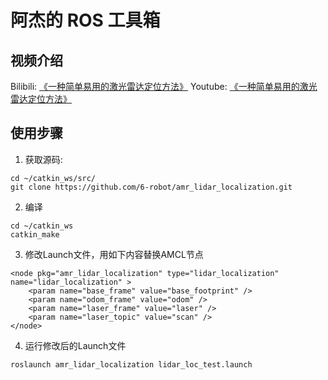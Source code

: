 # 阿杰的 ROS 工具箱

## 视频介绍

Bilibili: [《一种简单易用的激光雷达定位方法》](https://www.bilibili.com/video/BV1fB29YzEgP/)
Youtube: [《一种简单易用的激光雷达定位方法》](https://www.youtube.com/watch?v=0JqGX8lKRu0)

## 使用步骤

1. 获取源码:
```
cd ~/catkin_ws/src/
git clone https://github.com/6-robot/amr_lidar_localization.git
```
2. 编译
```
cd ~/catkin_ws
catkin_make
```
3. 修改Launch文件，用如下内容替换AMCL节点
```
<node pkg="amr_lidar_localization" type="lidar_localization" name="lidar_localization" >
    <param name="base_frame" value="base_footprint" />
    <param name="odom_frame" value="odom" />
    <param name="laser_frame" value="laser" />
    <param name="laser_topic" value="scan" />
</node>
```
4. 运行修改后的Launch文件
```
roslaunch amr_lidar_localization lidar_loc_test.launch
```